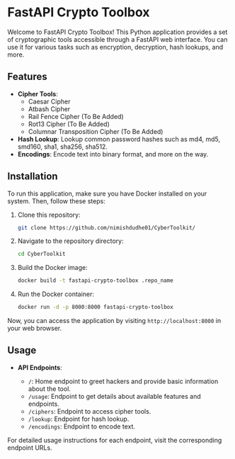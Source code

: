 # FastAPI Crypto Toolbox
Welcome to FastAPI Crypto Toolbox! This Python application provides a set of cryptographic tools accessible through a FastAPI web interface. You can use it for various tasks such as encryption, decryption, hash lookups, and more.

## Features
- **Cipher Tools**:
  - Caesar Cipher
  - Atbash Cipher
  - Rail Fence Cipher (To Be Added)
  - Rot13 Cipher (To Be Added)
  - Columnar Transposition Cipher (To Be Added)
- **Hash Lookup**: Lookup common password hashes such as md4, md5, smd160, sha1, sha256, sha512.
- **Encodings**: Encode text into binary format, and more on the way.

## Installation
To run this application, make sure you have Docker installed on your system. Then, follow these steps:

1. Clone this repository:
   ```bash
   git clone https://github.com/nimishdudhe01/CyberToolkit/
   ```

2. Navigate to the repository directory:
   ```bash
   cd CyberToolkit
   ```

3. Build the Docker image:
   ```bash
   docker build -t fastapi-crypto-toolbox .repo_name
   ```

4. Run the Docker container:
   ```bash
   docker run -d -p 8000:8000 fastapi-crypto-toolbox
   ```

Now, you can access the application by visiting `http://localhost:8000` in your web browser.

## Usage
- **API Endpoints**:

  - `/`: Home endpoint to greet hackers and provide basic information about the tool.
  - `/usage`: Endpoint to get details about available features and endpoints.
  - `/ciphers`: Endpoint to access cipher tools.
  - `/lookup`: Endpoint for hash lookup.
  - `/encodings`: Endpoint to encode text.

For detailed usage instructions for each endpoint, visit the corresponding endpoint URLs.
